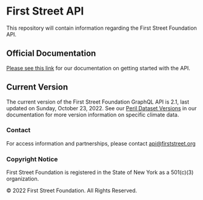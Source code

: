 # First Street API

This repository will contain information regarding the First Street Foundation
API.

## Official Documentation

[Please see this link](https://docs.firststreet.org/api) for our documentation
on getting started with the API.

## Current Version

The current version of the First Street Foundation GraphQL API is 2.1, last
updated on Sunday, October 23, 2022. See our [Peril Dataset Versions](https://docs.firststreet.org/api/peril-dataset-versions) in our documentation for more version information on specific climate data.

### Contact

For access information and partnerships, please contact api@firststreet.org

### Copyright Notice

First Street Foundation is registered in the State of New York as a 501(c)(3) organization.

© 2022 First Street Foundation. All Rights Reserved.
